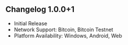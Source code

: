 ## Changelog 1.0.0+1

* Initial Release
* Network Support: Bitcoin, Bitcoin Testnet
* Platform Availability: Windows, Android, Web
